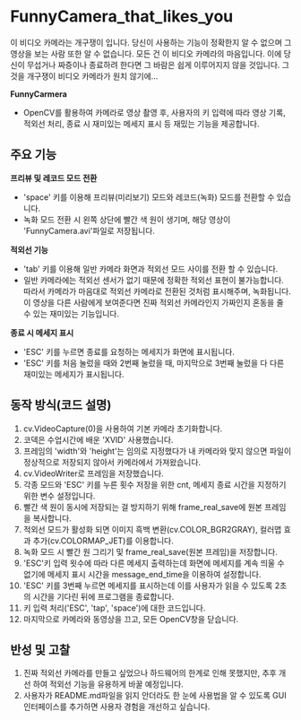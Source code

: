# FunnyCamera_that_likes_you
이 비디오 카메라는 개구쟁이 입니다. 당신이 사용하는 기능이 정확한지 알 수 없으며 그 영상을 보는 사람 또한 알 수 없습니다. 모든 건 이 비디오 카메라의 마음입니다. 이에 당신이 무섭거나 짜증이나 종료하려 한다면 그 바람은 쉽게 이루어지지 않을 것입니다. 그것을 개구쟁이 비디오 카메라가 원치 않기에...

**FunnyCarmera**
- OpenCV를 활용하여 카메라로 영상 촬영 후, 사용자의 키 입력에 따라 영상 기록, 적외선 처리, 종료 시 재미있는 메세지 표시 등 재밌는 기능을 제공합니다.

## 주요 기능
**프리뷰 및 레코드 모드 전환**
- 'space' 키를 이용해 프리뷰(미리보기) 모드와 레코드(녹화) 모드를 전환할 수 있습니다.
- 녹화 모드 전환 시 왼쪽 상단에 빨간 색 원이 생기며, 해당 영상이 'FunnyCamera.avi'파일로 저장됩니다.

**적외선 기능**
- 'tab' 키를 이용해 일반 카메라 화면과 적외선 모드 사이를 전환 할 수 있습니다.
- 일반 카메라에는 적외선 센서가 없기 때문에 정확한 적외선 표현이 불가능합니다. 따라서 카메라가 마음대로 적외선 카메라로 전환된 것처럼 표시해주며, 녹화됩니다. 이 영상을 다른 사람에게 보여준다면 진짜 적외선 카메라인지 가짜인지 혼동을 줄 수 있는 재미있는 기능입니다.

**종료 시 메세지 표시**
- 'ESC' 키를 누르면 종료를 요청하는 메세지가 화면에 표시됩니다.
- 'ESC' 키를 처음 눌렀을 때와 2번째 눌렀을 때, 마지막으로 3번째 눌렀을 다 다른 재미있는 메세지가 표시됩니다.

## 동작 방식(코드 설명)
1. cv.VideoCapture(0)을 사용하여 기본 카메라 초기화합니다.
2. 코덱은 수업시간에 배운 'XVID' 사용했습니다.
3. 프레임의 'width'와 'height'는 임의로 지정했다가 내 카메라와 맞지 않으면 파일이 정상적으로 저장되지 않아서 카메라에서 가져왔습니다.
4. cv.VideoWriter로 프레임을 저장했습니다.
5. 각종 모드와 'ESC' 키를 누른 횟수 저장을 위한 cnt, 메세지 종료 시간을 지정하기 위한 변수 설정입니다.
6. 빨간 색 원이 동시에 저장되는 걸 방지하기 위해 frame_real_save에 원본 프레임을 복사합니다.
7. 적외선 모드가 활성화 되면 이미지 흑백 변환(cv.COLOR_BGR2GRAY), 컬러맵 효과 추가(cv.COLORMAP_JET)를 이용합니다.
8. 녹화 모드 시 빨간 원 그리기 및 frame_real_save(원본 프레임)을 저장합니다.
9. 'ESC'키 입력 욋수에 따라 다른 메세지 출력하는데 화면에 메세지를 계속 띄울 수 없기에 메세지 표시 시간을 message_end_time을 이용하여 설정합니다.
10. 'ESC' 키를 3번째 누르면 메세지를 표시하는데 이를 사용자가 읽을 수 있도록 2초의 시간을 기다린 뒤에 프로그램을 종료합니다.
11. 키 입력 처리('ESC', 'tap', 'space')에 대한 코드입니다.
12. 마지막으로 카메라와 동영상을 끄고, 모든 OpenCV창을 닫습니다.

## 반성 및 고찰
1. 진짜 적외선 카메라를 만들고 싶었으나 하드웨어의 한계로 인해 못했지만, 추후 개선 하여 적외선 기능을 유용하게 바꿀 예정입니다.
2. 사용자가 README.md파일을 읽지 안더라도 한 눈에 사용법을 알 수 있도록 GUI 인터페이스를 추가하면 사용자 경험을 개선하고 싶습니다.
